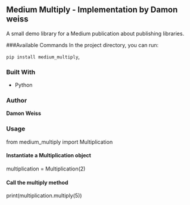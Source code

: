 ## Medium Multiply - Implementation by Damon weiss
A small demo library for a Medium publication about publishing libraries.

###Available Commands
In the project directory, you can run:

`pip install medium_multiply`,

### Built With
- Python

### Author
**Damon Weiss**

### Usage

from medium_multiply import Multiplication

#### Instantiate a Multiplication object
multiplication = Multiplication(2)

#### Call the multiply method
print(multiplication.multiply(5))